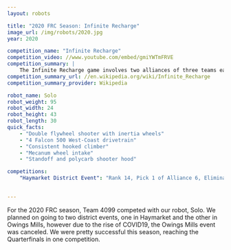 ```yaml
---
layout: robots

title: "2020 FRC Season: Infinite Recharge"
image_url: /img/robots/2020.jpg
year: 2020

competition_name: "Infinite Recharge"
competition_video: //www.youtube.com/embed/gmiYWTmFRVE
competition_summary: |
    The Infinite Recharge game involves two alliances of three teams each, with each team controlling a robot and performing specific tasks on a field to score points. The game centers around a futuristic city theme involving two alliances consisting of three teams each competing to perform various tasks, including shooting foam balls known as Power Cells into high and low goals to activate a Shield Generator, manipulating a Control Panel to activate this shield, and returning to the Shield Generator to park or climb at the end of the match. The objective is to energize and activate the shield before the match ends and asteroids strike FIRST City, a futuristic city modeled after Star Wars.
competition_summary_url: //en.wikipedia.org/wiki/Infinite_Recharge
competition_summary_provider: Wikipedia

robot_name: Solo
robot_weight: 95
robot_width: 24
robot_height: 43
robot_length: 30
quick_facts:
    - "Double flywheel shooter with inertia wheels"
    - "4 Falcon 500 West-Coast drivetrain"
    - "Consistent hooked climber"
    - "Mecanum wheel intake"
    - "Standoff and polycarb shooter hood"

competitions:
    "Haymarket District Event": "Rank 14, Pick 1 of Alliance 6, Eliminated in Quarterfinals"
    

---
```


For the 2020 FRC season, Team 4099 competed with our robot, Solo. We planned on going to two district events, one in Haymarket and the other in Owings Mills, however due to the rise of COVID19, the Owings Mills event was canceled. We were pretty successful this season, reaching the Quarterfinals in one competition.
